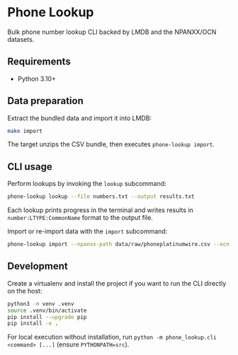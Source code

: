 # Phone Lookup

Bulk phone number lookup CLI backed by LMDB and the NPANXX/OCN datasets.

## Requirements

- Python 3.10+

## Data preparation

Extract the bundled data and import it into LMDB:

```bash
make import
```

The target unzips the CSV bundle, then executes `phone-lookup import`.

## CLI usage

Perform lookups by invoking the `lookup` subcommand:

```bash
phone-lookup lookup --file numbers.txt --output results.txt
```

Each lookup prints progress in the terminal and writes results in `number:LTYPE:CommonName` format to the output file.

Import or re-import data with the `import` subcommand:

```bash
phone-lookup import --npanxx-path data/raw/phoneplatinumwire.csv --ocn-path data/raw/ocn.csv
```

## Development

Create a virtualenv and install the project if you want to run the CLI directly on the host:

```bash
python3 -m venv .venv
source .venv/bin/activate
pip install --upgrade pip
pip install -e .
```

For local execution without installation, run `python -m phone_lookup.cli <command> [...]` (ensure `PYTHONPATH=src`).
